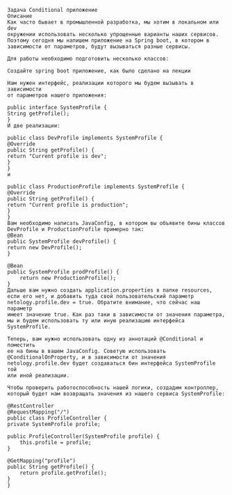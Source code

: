     Задача Conditional приложение
    Описание
    Как часто бывает в промышленной разработка, мы хотим в локальном или dev
    окружении использовать несколько упрощенные варианты наших сервисов.
    Поэтому сегодня мы напишем приложение на Spring boot, в котором в 
    зависимости от параметров, будут вызываться разные сервисы.

    Для работы необходимо подготовить несколько классов:

    Создайте spring boot приложение, как было сделано на лекции

    Нам нужен интерфейс, реализации которого мы будем вызывать в зависимости
    от параметров нашего приложения:

    public interface SystemProfile {
    String getProfile();
    }
    И две реализации:

    public class DevProfile implements SystemProfile {
    @Override
    public String getProfile() {
    return "Current profile is dev";
    }
    }
    и

    public class ProductionProfile implements SystemProfile {
    @Override
    public String getProfile() {
    return "Current profile is production";
    }
    }
    Вам необходимо написать JavaConfig, в котором вы объявите бины классов
    DevProfile и ProductionProfile примерно так:
    @Bean
    public SystemProfile devProfile() {
    return new DevProfile();
    }

    @Bean
    public SystemProfile prodProfile() {
        return new ProductionProfile();
    }
    Дальше вам нужно создать application.properties в папке resources, 
    если его нет, и добавить туда свой пользовательский параметр
    netology.profile.dev = true. Обратите внимание, что сейчас наш параметр
    имеет значение true. Как раз таки в зависимости от значения параметра,
    мы и будем использовать ту или иную реализацию интерфейса SystemProfile.

    Теперь, вам нужно использовать одну из аннотаций @Conditional и поместить
    ее на бины в вашем JavaConfig. Советую использовать 
    @ConditionalOnProperty, и в зависимости от значения
    netology.profile.dev будет создаваться бин интерфейса SystemProfile той
    или иной реализации.

    Чтобы проверить работоспособность нашей логики, создадим контроллер, 
    который будет нам возвращать значения из нашего сервиса SystemProfile:

    @RestController
    @RequestMapping("/")
    public class ProfileController {
    private SystemProfile profile;

    public ProfileController(SystemProfile profile) {
        this.profile = profile;
    }

    @GetMapping("profile")
    public String getProfile() {
        return profile.getProfile();
    }
    }